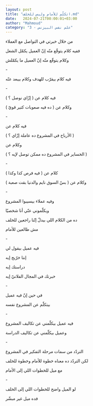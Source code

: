 ```yaml
---
layout: post
title: "اتكلّم للأمام وليس للخلف.md"
date:   2024-07-21T00:00:01+03:00
author: "Mahmoud"
category: "3 - علم نفس البيزنس"
---
```

من خلال خبرتي في التواصل مع العملاء

ففيه كلام يتوقّع منّه إنّ العميل يكمّل الشغل

وكلام يتوقّع منّه إنّ العميل ما يكمّلش

\-

فيه كلام بيقرّب للهدف وكلام بيبعد عنّه

\-

فيه كلام عن ( إزّاي نوصل ؟ )

وكلام عن ( ده فيه صعوبات كتير قويّ )

\-

فيه كلام عن

( الأرباح في المشروع ده عاملة إزّاي ؟ )

وكلام عن

( الخساير في المشروع ده ممكن توصل لإيه ؟ )

\-

كلام عن ( فيه فرص كذا وكذا )

وكلام عن ( بسّ السوق نايم والدنيا بقت صعبة )

\-

وفيه عملاء بيسيبوا المشروع

ويكلّموني عنّي أنا شخصيّا

ده من الكلام اللي بيدلّ إنّنا راجعين للخلف

مش طالعين للأمام

\-

فيه عميل بيقول لي

إنتا خرّيج إيه

دراستك إيه

خبرتك في المجال الفلانيّ إيه

\-

في حين إنّ فيه عميل

بيتكلّم عن المشروع نفسه

\-

فيه عميل بيكلّمني عن تكاليف المشروع

وعميل بيكلّمني عن تكاليف الدراسة

\-

التردّد من سمات مرحلة التفكير في المشروع

لكن التردّد ده معناه خطوة للأمام وخطوة للخلف

مع ميل للخطوات اللي إلى الأمام

\-

لو الميل واضح للخطوات اللي إلى الخلف

فده ميل غير مبشّر
